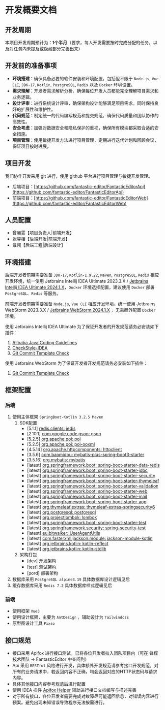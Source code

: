 # 开发概要文档

## 开发周期

本项目开发周期预计为：**1个半月**（要求，每人开发需要按时完成分配的任务，以及对任务内未提及或隐藏部分完善出来）

## 开发前的准备事项

- **环境搭建**：确保具备必要的软件安装和环境配置，包括但不限于 `Node.js`, `Vue CLI`, `JDK-17`, `Kotlin`, `PostgreSQL`, `Redis` 以及 `Docker` 环境设置。
- **需求理解**：开发者需求解析分析，确保每位开发人员都能完全理解项目需求和业务逻辑。
- **设计评审**：进行系统设计评审，确保架构设计能够满足项目需求，同时保持良好的扩展性和维护性。
- **代码规范**：制定统一的代码编写规范和提交规范，确保代码质量和团队协作的高效性。
- **安全考虑**：加强对数据安全和隐私保护的重视，确保所有模块都采取合适的安全措施。
- **项目管理**：使用敏捷开发方法进行项目管理，定期进行迭代计划和回顾会议，保证项目按时进展。

## 项目开发

我们协作开发采用 git 进行，使用 github 平台进行项目管理与敏捷开发管理。

- 后端项目：[https://github.com/fantastic-editor/FantasticEditorApi](https://github.com/fantastic-editor/FantasticEditorApi)
- 前端项目：[https://github.com/fantastic-editor/FantasticEditorWeb](https://github.com/fantastic-editor/FantasticEditorWeb)

## 人员配置

- 曾昶雯【项目负责人|前端开发】
- 张睿相【后端开发|前端开发】
- 戴闯【后端工程|后端设计】

## 环境搭建

后端开发者前期需要准备 `JDK-17`, `Kotlin-1.9.22`, `Maven`, `PostgreSQL`, `Redis` 相应开发环境，统一使用 Jetbrains Intellij IDEA Ultimate 2023.3.X / [Jetbrains Intellij IDEA Ultimate 2024.1.X](https://www.jetbrains.com.cn/idea/)，`Docker` 环境选择配置，建议使用 `Docker` 部署 `PostgreSQL`、`Redis` 等服务。

前端开发者前期需要准备 `Node.js`, `Vue CLI` 相应开发环境，统一使用 Jetbrains WebStorm 2023.3.X / [Jetbrains WebStorm 2024.1.X](https://www.jetbrains.com.cn/webstorm/) ，无需额外配置 `Docker` 环境。

使用 Jetbrains Intellij IDEA Ultimate 为了保证开发者的开发规范请务必安装如下插件：

1. [Alibaba Java Coding Guidelines](https://plugins.jetbrains.com/plugin/14109-alibaba-java-coding-guidelines-xenoamess-tpm-)
2. [CheckStyle-IDEA](https://plugins.jetbrains.com/plugin/1065-checkstyle-idea)
3. [Git Commit Template Check](https://plugins.jetbrains.com/plugin/14822-git-commit-template-check)

使用 Jetbrains WebStorm 为了保证开发者开发规范请务必安装如下插件：

1. [Git Commit Template Check](https://plugins.jetbrains.com/plugin/14822-git-commit-template-check)

## 框架配置

### 后端

1. 使用主体框架 `SpringBoot-Kotlin 3.2.5 Maven`
      1. SDK配置
         - [5.1.1] [redis.clients: jedis](https://mvnrepository.com/artifact/redis.clients/jedis/5.1.1)
         - [2.10.1] [com.google.code.gson: gson](https://mvnrepository.com/artifact/com.google.code.gson/gson/2.10.1)
         - [5.2.5] [org.apache.poi: poi](https://mvnrepository.com/artifact/org.apache.poi/poi/5.2.5)
         - [5.2.5] [org.apache.poi: poi-ooxml](https://mvnrepository.com/artifact/org.apache.poi/poi-ooxml/5.2.5)
         - [4.5.14] [org.apache.httpcomponents: httpclient](https://mvnrepository.com/artifact/org.apache.httpcomponents/httpclient/4.5.14)
         - [3.5.6] [com.baomidou: mybatis-plus-spring-boot3-starter](https://mvnrepository.com/artifact/com.baomidou/mybatis-plus-spring-boot3-starter/3.5.6)
         - [3.5.16] [org.mybatis: mybatis](https://mvnrepository.com/artifact/org.mybatis/mybatis/3.5.16)
         - [latest] [org.springframework.boot: spring-boot-starter-data-redis](https://mvnrepository.com/artifact/org.springframework.boot/spring-boot-starter-data-redis)
         - [latest] [org.springframework.boot: spring-boot-starter-jdbc](https://mvnrepository.com/artifact/org.springframework.boot/spring-boot-starter-jdbc)
         - [latest] [org.springframework.boot: spring-boot-starter-security](https://mvnrepository.com/artifact/org.springframework.boot/spring-boot-starter-security)
         - [latest] [org.springframework.boot: spring-boot-starter-thymeleaf](https://mvnrepository.com/artifact/org.springframework.boot/spring-boot-starter-thymeleaf)
         - [latest] [org.springframework.boot: spring-boot-starter-validation](https://mvnrepository.com/artifact/org.springframework.boot/spring-boot-starter-validation)
         - [latest] [org.springframework.boot: spring-boot-starter-web](https://mvnrepository.com/artifact/org.springframework.boot/spring-boot-starter-web)
         - [latest] [org.springframework.boot: spring-boot-starter-mail](https://mvnrepository.com/artifact/org.springframework.boot/spring-boot-starter-mail)
         - [latest] [org.springframework.boot: spring-boot-starter-aop](https://mvnrepository.com/artifact/org.springframework.boot/spring-boot-starter-aop)
         - [latest] [org.thymeleaf.extras: thymeleaf-extras-springsecurity6](https://mvnrepository.com/artifact/org.thymeleaf.extras/thymeleaf-extras-springsecurity6)
         - [latest] [org.postgresql: postgresql](https://mvnrepository.com/artifact/org.postgresql/postgresql)
         - [latest] [org.projectlombok: lombok](https://mvnrepository.com/artifact/org.projectlombok/lombok)
         - [latest] [org.springframework.boot: spring-boot-starter-test](https://mvnrepository.com/artifact/org.springframework.boot/spring-boot-starter-test)
         - [latest] [org.springframework.security: spring-security-test](https://mvnrepository.com/artifact/org.springframework.security/spring-security-test)
         - [latest] [eu.bitwalker: UserAgentUtils](https://mvnrepository.com/artifact/eu.bitwalker/UserAgentUtils)
         - [latest] [com.fasterxml.jackson.module: jackson-module-kotlin](https://mvnrepository.com/artifact/com.fasterxml.jackson.module/jackson-module-kotlin)
         - [latest] [org.jetbrains.kotlin: kotlin-reflect](https://mvnrepository.com/artifact/org.jetbrains.kotlin/kotlin-reflect)
         - [latest] [org.jetbrains.kotlin: kotlin-stdlib](https://mvnrepository.com/artifact/org.jetbrains.kotlin/kotlin-stdlib)
      2. 架构打包
         - [dev] 开发架构
         - [test] 测试架构
         - [pord] 部署架构
2. 数据库采用 `PostgreSQL alpine3.19` 具体数据库设计逻辑见后
3. 缓存数据库采用 `Redis 7.2` 具体数据库样式逻辑见后

### 前端

- 使用框架 `Vue3`
- 使用设计框架，主要为 `AntDesign` ，辅助设计为 `Tailwindcss`
- 原型图设计工具 `Pixso`

## 接口规范

- 接口采用 Apifox 进行接口测试，已将各位开发者拉入团队项目内（可在 锋楪技术团队 -> FantasticEditor 中查阅到）
- Api 采用 `RESTful` 风格进行开发，具体额外开发规范请参考接口开发规范，对所有的业务请求中，若返回内容不正确，均会返回对应的HTTP状态码与请求内容。
- 具体其他接口内容参考规范后进行配置
- 使用 IDEA 插件 [Apifox Helper](https://plugins.jetbrains.com/plugin/20549-apifox-helper) 辅助进行接口文档编写与描述完善
- 对于所有接口，各位开发者需要完成对故障尽可能返回信息，对错误内容进行预案。避免出现未知错误导致程序无法按需进行。